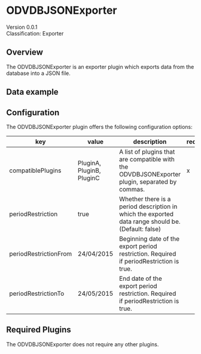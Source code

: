 # ODVDBJSONExporter
Version 0.0.1  
Classification: Exporter

Overview
-----
The ODVDBJSONExporter is an exporter plugin which exports data from the database into a JSON file.

Data example
-----

Configuration
-----
The ODVDBJSONExporter plugin offers the following configuration options:

| key  | value | description | required |
| ------------- | ------------- |  ------------- | ------------- |
| compatiblePlugins | PluginA, PluginB, PluginC | A list of plugins that are compatible with the ODVDBJSONExporter plugin, separated by commas. | x
| periodRestriction | true | Whether there is a period description in which the exported data range should be. (Default: false) | 
| periodRestrictionFrom | 24/04/2015 | Beginning date of the export period restriction. Required if periodRestriction is true. | 
| periodRestrictionTo | 24/05/2015 | End date of the export period restriction. Required if periodRestriction is true. | 

Required Plugins
-----
The ODVDBJSONExporter does not require any other plugins.


 